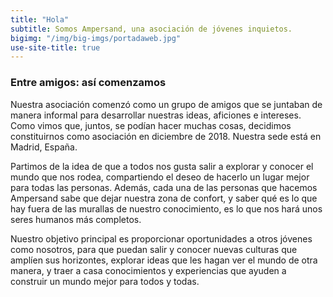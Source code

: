 ```yaml
---
title: "Hola"
subtitle: Somos Ampersand, una asociación de jóvenes inquietos.
bigimg: "/img/big-imgs/portadaweb.jpg"
use-site-title: true
---
```


### Entre amigos: así comenzamos

Nuestra asociación comenzó como un grupo de amigos que se juntaban de manera informal para desarrollar nuestras ideas, aficiones e intereses. Como vimos que, juntos, se podían hacer muchas cosas, decidimos constituirnos como asociación en diciembre de 2018. Nuestra sede está en Madrid, España.

Partimos de la idea de que a todos nos gusta salir a explorar y conocer el mundo que nos rodea, compartiendo el deseo de hacerlo un lugar mejor para todas las personas. Además, cada una de las personas que hacemos Ampersand sabe que dejar nuestra zona de confort, y saber qué es lo que hay fuera de las murallas de nuestro conocimiento, es lo que nos hará unos seres humanos más completos.

Nuestro objetivo principal es proporcionar oportunidades a otros jóvenes como nosotros, para que puedan salir y conocer nuevas culturas que amplíen sus horizontes, explorar ideas que les hagan ver el mundo de otra manera, y traer a casa conocimientos y experiencias que ayuden a construir un mundo mejor para todos y todas. 

